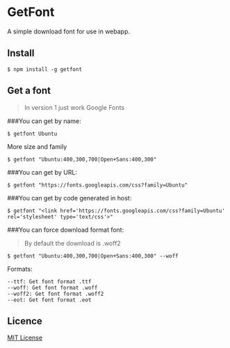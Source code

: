 # GetFont

A simple download font for use in webapp.



## Install


```
$ npm install -g getfont
```

## Get a font

> In version 1 just work Google Fonts

###You can get by name:

```
$ getfont Ubuntu
```

More size and family

```
$ getfont "Ubuntu:400,300,700|Open+Sans:400,300"
```

###You can get by URL:

```
$ getfont "https://fonts.googleapis.com/css?family=Ubuntu"
```

###You can get by code generated in host:

```
$ getfont "<link href='https://fonts.googleapis.com/css?family=Ubuntu' rel='stylesheet' type='text/css'>"
```

###You can force download format font:

> By default the download is .woff2

```
$ getfont "Ubuntu:400,300,700|Open+Sans:400,300" --woff
```

Formats:
```
--ttf: Get font format .ttf
--woff: Get font format .woff
--woff2: Get font format .woff2
--eot: Get font format .eot
```

## Licence
[MIT License](./LICENSE)

